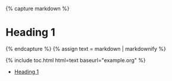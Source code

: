 ---
---

{% capture markdown %}
# Heading 1
{% endcapture %}
{% assign text = markdown | markdownify %}

{% include toc.html html=text baseurl="example.org" %}

<!-- /// -->

<ul>
    <li><a href="example.org#heading-1">Heading 1</a></li>
</ul>
